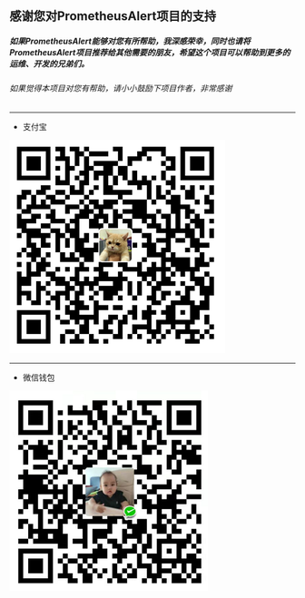 ## 感谢您对PrometheusAlert项目的支持

##### 如果PrometheusAlert能够对您有所帮助，我深感荣幸，同时也请将PrometheusAlert项目推荐给其他需要的朋友，希望这个项目可以帮助到更多的运维、开发的兄弟们。

###### 如果觉得本项目对您有帮助，请小小鼓励下项目作者，非常感谢

-----------------------------------------
* 支付宝

![dashboard](../zhifubao.png)

-----------------------------------------

* 微信钱包

![dashboard](../wxpay.png)

